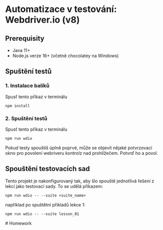 # Automatizace v testování: Webdriver.io (v8)

## Prerequisity
- Java 11+
- Node.js verze 16+ (včetně chocolatey na Windows)

## Spuštění testů

### 1. Instalace balíků
Spusť tento příkaz v terminálu
```shell
npm install
```
### 2. Spuštění testů
Spusť tento příkaz v terminálu
```shell
npm run wdio
```
Pokud testy spouštíš úplně poprvé, může se objevit nějaké potvrzovací okno pro povolení webriveru kontrolz nad prohlížečem. Potvrď ho a povol. 


## Spouštění testovacích sad
Tento projekt je nakonfigurovaný tak, aby šlo spouště jednotlivá řešení z lekcí jako testovací sady. To se udělá příkazem:
```shell
npm run wdio -- --suite <suite_name>
```
například po spuštětní příkladů lekce 1:
```shell
npm run wdio -- --suite lesson_01
```
#   H o m e w o r k  
 